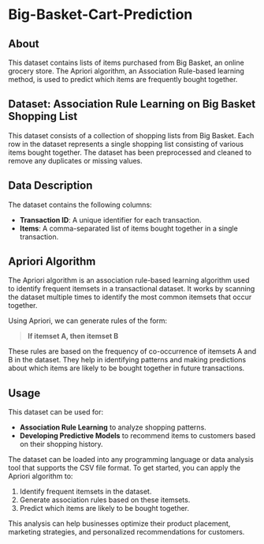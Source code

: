 # **Big-Basket-Cart-Prediction**

## **About**
This dataset contains lists of items purchased from Big Basket, an online grocery store. The Apriori algorithm, an Association Rule-based learning method, is used to predict which items are frequently bought together.

## **Dataset: Association Rule Learning on Big Basket Shopping List**
This dataset consists of a collection of shopping lists from Big Basket. Each row in the dataset represents a single shopping list consisting of various items bought together. The dataset has been preprocessed and cleaned to remove any duplicates or missing values.

## **Data Description**
The dataset contains the following columns:
- **Transaction ID**: A unique identifier for each transaction.
- **Items**: A comma-separated list of items bought together in a single transaction.

## **Apriori Algorithm**
The Apriori algorithm is an association rule-based learning algorithm used to identify frequent itemsets in a transactional dataset. It works by scanning the dataset multiple times to identify the most common itemsets that occur together.

Using Apriori, we can generate rules of the form:
> **If itemset A, then itemset B**

These rules are based on the frequency of co-occurrence of itemsets A and B in the dataset. They help in identifying patterns and making predictions about which items are likely to be bought together in future transactions.

## **Usage**
This dataset can be used for:
- **Association Rule Learning** to analyze shopping patterns.
- **Developing Predictive Models** to recommend items to customers based on their shopping history.

The dataset can be loaded into any programming language or data analysis tool that supports the CSV file format. To get started, you can apply the Apriori algorithm to:
1. Identify frequent itemsets in the dataset.
2. Generate association rules based on these itemsets.
3. Predict which items are likely to be bought together.

This analysis can help businesses optimize their product placement, marketing strategies, and personalized recommendations for customers.

